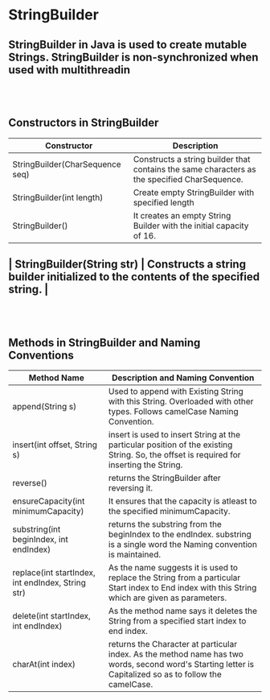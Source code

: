 # StringBuilder
StringBuilder in Java is used to create mutable Strings. StringBuilder is non-synchronized when used with multithreadin
---
<br></br>
## Constructors in StringBuilder
| Constructor | Description |
|---|-----|
| StringBuilder(CharSequence seq) | Constructs a string builder that contains the same characters as the specified CharSequence. |
| StringBuilder(int length) | Create empty StringBuilder with specified length |
| StringBuilder() | It creates an empty String Builder with the initial capacity of 16. |

| StringBuilder(String str) | Constructs a string builder initialized to the contents of the specified string. |
---
<br></br>
## Methods in StringBuilder and Naming Conventions
| Method Name | Description and Naming Convention |
|---|---|
| append(String s) | Used to append with Existing String with this String. Overloaded with other types. Follows camelCase Naming Convention.
| insert(int offset, String s) | insert is used to insert String at the particular position of the existing String. So, the offset is required for inserting the String. |
| reverse() | returns the StringBuilder after reversing it. |
| ensureCapacity(int minimumCapacity) | It ensures that the capacity is atleast to the specified minimumCapacity. |
| substring(int beginIndex, int endIndex) | returns the substring from the beginIndex to the endIndex. substring is a single word the Naming convention is maintained. |
| replace(int startIndex, int endIndex, String str) | As the name suggests it is used to replace the String from a particular Start index to End index with this String which are given as parameters. |
| delete(int startIndex, int endIndex) | As the method name says it deletes the String from a specified start index to end index. |
| charAt(int index) | returns the Character at particular index. As the method name has two words, second word's Starting letter is Capitalized so as to follow the camelCase. |

